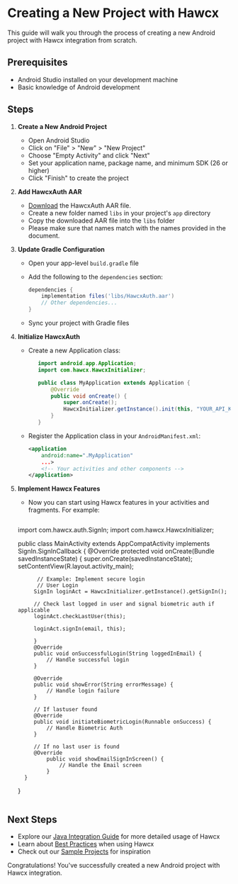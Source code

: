 # Creating a New Project with Hawcx

This guide will walk you through the process of creating a new Android project with Hawcx integration from scratch.

## Prerequisites

- Android Studio installed on your development machine
- Basic knowledge of Android development

## Steps

1. **Create a New Android Project**
   - Open Android Studio
   - Click on "File" > "New" > "New Project"
   - Choose "Empty Activity" and click "Next"
   - Set your application name, package name, and minimum SDK (26 or higher)
   - Click "Finish" to create the project

2. **Add HawcxAuth AAR**
   - [Download](https://github.com/hawcx/authenticator/releases/latest) the HawcxAuth AAR file.
   - Create a new folder named `libs` in your project's `app` directory
   - Copy the downloaded AAR file into the `libs` folder
   - Please make sure that names match with the names provided in the document.

3. **Update Gradle Configuration**
   - Open your app-level `build.gradle` file
   - Add the following to the `dependencies` section:

     ```gradle
     dependencies {
         implementation files('libs/HawcxAuth.aar')
         // Other dependencies...
     }
     ```
   - Sync your project with Gradle files

4. **Initialize HawcxAuth**
   - Create a new Application class:

     ```java
        import android.app.Application;
        import com.hawcx.HawcxInitializer;

        public class MyApplication extends Application {
            @Override
            public void onCreate() {
                super.onCreate();
                HawcxInitializer.getInstance().init(this, "YOUR_API_KEY_HERE");
            }
        }
     ```
   - Register the Application class in your `AndroidManifest.xml`:

     ```xml
     <application
         android:name=".MyApplication"
         ...>
         <!-- Your activities and other components -->
     </application>
     ```

5. **Implement Hawcx Features**
   - Now you can start using Hawcx features in your activities and fragments. For example:

     ```java
    import com.hawcx.auth.SignIn;
    import com.hawcx.HawcxInitializer;

     public class MainActivity extends AppCompatActivity implements SignIn.SignInCallback {
         @Override
         protected void onCreate(Bundle savedInstanceState) {
             super.onCreate(savedInstanceState);
             setContentView(R.layout.activity_main);

             // Example: Implement secure login
             // User Login
            SignIn loginAct = HawcxInitializer.getInstance().getSignIn();

            // Check last logged in user and signal biometric auth if applicable
            loginAct.checkLastUser(this);

            loginAct.signIn(email, this);

            }
            @Override
            public void onSuccessfulLogin(String loggedInEmail) {
                // Handle successful login
            }

            @Override
            public void showError(String errorMessage) {
                // Handle login failure
            }

            // If lastuser found
            @Override
            public void initiateBiometricLogin(Runnable onSuccess) {
                // Handle Biometric Auth 
            }

            // If no last user is found 
            @Override
                public void showEmailSignInScreen() {
                    // Handle the Email screen
                }
         }
     }
     ```

## Next Steps

- Explore our [Java Integration Guide](java-integration.md) for more detailed usage of Hawcx
- Learn about [Best Practices](best-practices.md) when using Hawcx
- Check out our [Sample Projects](sample-projects.md) for inspiration

Congratulations! You've successfully created a new Android project with Hawcx integration.
